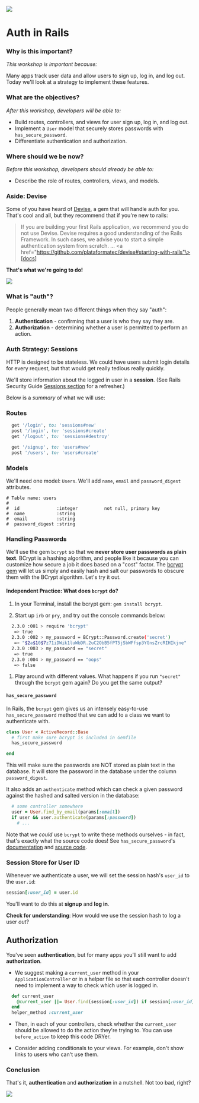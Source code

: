 <!--
Creator: Team
Last Edited by: Brianna
Location: SF
-->

![](https://ga-dash.s3.amazonaws.com/production/assets/logo-9f88ae6c9c3871690e33280fcf557f33.png)

# Auth in Rails

### Why is this important?
<!-- framing the "why" in big-picture/real world examples -->
*This workshop is important because:*

Many apps track user data and allow users to sign up, log in, and log out. Today we'll look at a strategy to implement these features.

### What are the objectives?
<!-- specific/measurable goal for students to achieve -->
*After this workshop, developers will be able to:*

- Build routes, controllers, and views for user sign up, log in, and log out.
- Implement a `User` model that securely stores passwords with `has_secure_password`.
- Differentiate authentication and authorization.

### Where should we be now?
<!-- call out the skills that are prerequisites -->
*Before this workshop, developers should already be able to:*

- Describe the role of routes, controllers, views, and models.   

### Aside: Devise

Some of you have heard of <a href="https://github.com/plataformatec/devise">Devise</a>, a gem that will handle auth for you. That's cool and all, but they recommend that if you're new to rails:

> If you are building your first Rails application, we recommend you do not use Devise. Devise requires a good understanding of the Rails Framework. In such cases, we advise you to start a simple authentication system from scratch. ... <a href="https://github.com/plataformatec/devise#starting-with-rails"\>[docs]</a>

**That's what we're going to do!**

<img src="https://cloud.githubusercontent.com/assets/1329385/11758689/15df1a8c-a023-11e5-9e59-065e5bb5dd23.gif">

### What is "auth"?

People generally mean two different things when they say "auth":

1. **Authentication** - confirming that a user is who they say they are.
2. **Authorization** - determining whether a user is permitted to perform an action.


### Auth Strategy: Sessions

HTTP is designed to be stateless.  We could have users submit login details for every request, but that would get really tedious really quickly.  

We'll store information about the logged in user in a **session**.  (See Rails Security Guide [Sessions section](http://guides.rubyonrails.org/security.html#session) for a refresher.)

Below is a _summary_ of what we will use:

### Routes

```rb
  get '/login', to: 'sessions#new'
  post '/login', to: 'sessions#create'
  get '/logout', to: 'sessions#destroy'

  get '/signup', to: 'users#new'
  post '/users', to: 'users#create'
```

### Models

We'll need one model: `Users`.  We'll add `name`, `email` and `password_digest` attributes.

```
# Table name: users
#
#  id              :integer          not null, primary key
#  name            :string
#  email           :string
#  password_digest :string
```

### Handling Passwords

We'll use the gem `bcrypt` so that we **never store user passwords as plain text**.  BCrypt is a hashing algorithm, and people like it because you can customize how secure a job it does based on a "cost" factor.  The [bcrypt gem](https://github.com/codahale/bcrypt-ruby) will let us simply and easily hash and salt our passwords to obscure them with the BCrypt algorithm. Let's try it out.

#### Independent Practice: What does `bcrypt` do?

1. In your Terminal, install the bcrypt gem: `gem install bcrypt`.

1. Start up `irb` or `pry`, and try out the console commands below:

  ```bash
    2.3.0 :001 > require 'bcrypt'
     => true
    2.3.0 :002 > my_password = BCrypt::Password.create('secret')
     => "$2a$10$7z71iDWik1luWbDR.2uC2ObB5fPT5jSbWFfsp3YGnsZrcRIHIkjne"
    2.3.0 :003 > my_password == "secret"
     => true
    2.3.0 :004 > my_password == "oops"
     => false
  ```

1. Play around with different values.  What happens if you run `"secret"`  through the `bcrypt` gem again? Do you get the same output?


#### `has_secure_password`

In Rails, the `bcrypt` gem gives us an intensely easy-to-use `has_secure_password` method that we can add to a class we want to authenticate with.

```rb
class User < ActiveRecord::Base
  # first make sure bcrypt is included in Gemfile
  has_secure_password

end
```

This will make sure the passwords are NOT stored as plain text in the database.  It will store the password in the database under the column `password_digest`.

It also adds an `authenticate` method which can check a given password against the hashed and salted version in the database:

```rb
  # some controller somewhere
  user = User.find_by_email(params[:email])
  if user && user.authenticate(params[:password])
    # ...
```

Note that we *could* use `bcrypt` to write these methods ourselves - in fact, that's exactly what the source code does!  See `has_secure_password`'s [documentation](http://api.rubyonrails.org/classes/ActiveModel/SecurePassword/ClassMethods.html) and [source code](https://github.com/rails/rails/blob/5-0-stable/activemodel/lib/active_model/secure_password.rb#L53).


### Session Store for User ID

Whenever we authenticate a user, we will set the session hash's `user_id` to the `user.id`:

```rb
session[:user_id] = user.id
```

You'll want to do this at **signup** and **log in**.

**Check for understanding**: How would we use the session hash to log a user *out*?

## Authorization

You've seen **authentication**, but for many apps you'll still want to add **authorization**.

* We suggest making a `current_user` method in your `ApplicationController` or in a helper file so that each controller doesn't need to implement a way to check which user is logged in.

```rb
  def current_user
    @current_user ||= User.find(session[:user_id]) if session[:user_id]
  end
  helper_method :current_user
```

* Then, in each of your controllers, check whether the `current_user` should be allowed to do the action they're trying to. You can use `before_action` to keep this code DRYer.

* Consider adding conditionals to your views. For example, don't show links to users who can't use them.


### Conclusion

That's it, **authentication** and **authorization** in a nutshell.  Not too bad, right?  


<img src="http://i.giphy.com/TEFplLVRDMWBi.gif" style="max-width: 400px;">

